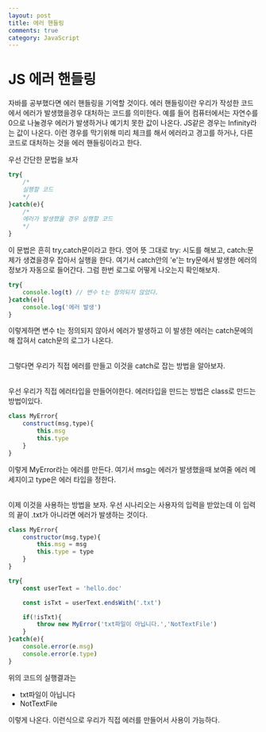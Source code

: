 ```yaml
---
layout: post
title: 에러 핸들링
comments: true
category: JavaScript
---
```


# JS 에러 핸들링
자바를 공부했다면 에러 핸들링을 기억할 것이다. 에러 핸들링이란 우리가 작성한 코드에서 에러가 발생했을경우 대처하는 코드를 의미한다. 예를 들어 컴퓨터에서는 자연수를 0으로 나눌경우 에러가 발생하거나 예기치 못한 값이 나온다. JS같은 경우는 Infinity라는 값이 나온다. 이런 경우를 막기위해 미리 체크를 해서 에러라고 경고를 하거나, 다른 코드로 대처하는 것을 에러 핸들링이라고 한다.
<br>

우선 간단한 문법을 보자

```javascript
try{
    /*
    실행할 코드
    */
}catch(e){
    /*
    에러가 발생했을 경우 실행할 코드
    */
}
```
이 문법은 흔히 try,catch문이라고 한다. 영어 뜻 그대로 try: 시도를 해보고, catch:문제가 생겼을경우 잡아서 실행을 한다. 여기서 catch안의 'e'는 try문에서 발생한 에러의 정보가 자동으로 들어간다. 그럼 한번 로그로 어떻게 나오는지 확인해보자.

```javascript
try{
    console.log(t) // 변수 t는 정의되지 않았다.
}catch(e){
    console.log('에러 발생')
}
```
이렇게하면 변수 t는 정의되지 않아서 에러가 발생하고 이 발생한 에러는 catch문에의해 잡혀서 catch문의 로그가 나온다.

<br>그렇다면 우리가 직접 에러를 만들고 이것을 catch로 잡는 방법을 알아보자.

<br>우선 우리가 직접 에러타입을 만들어야한다. 에러타입을 만드는 방법은 class로 만드는 방법이있다.

```javascript
class MyError{
    construct(msg,type){
        this.msg
        this.type
    }
}
```
이렇게 MyError라는 에러를 만든다. 여기서 msg는 에러가 발생했을때 보여줄 에러 메세지이고 type은 에러 타입을 정한다.

<br>이제 이것을 사용하는 방법을 보자. 우선 시나리오는 사용자의 입력을 받았는데 이 입력의 끝이 .txt가 아니라면 에러가 발생하는 것이다.

```javascript
class MyError{
    constructor(msg,type){
        this.msg = msg
        this.type = type
    }
}

try{
    const userText = 'hello.doc'

    const isTxt = userText.endsWith('.txt')

    if(!isTxt){
        throw new MyError('txt파일이 아닙니다.','NotTextFile')
    }
}catch(e){
    console.error(e.msg)
    console.error(e.type)
}
```
위의 코드의 실행결과는 

* txt파일이 아닙니다
* NotTextFile

이렇게 나온다. 이런식으로 우리가 직접 에러를 만들어서 사용이 가능하다.